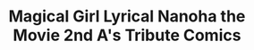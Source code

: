 --- 
title: "Magical Girl Lyrical Nanoha the Movie 2nd A's Tribute Comics"
publishdate: "2019-7-1T16:48:46+02:00"
src: "https://365manga.net/manga/magical-girl-lyrical-nanoha-the-movie-2nd-a-s-tribute-comics"
image: "https://data.365manga.net/images/thumbnails/15864-magical-girl-lyrical-nanoha-the-movie-2nd-a-s-tribute-comics.jpg"
description: ""
---